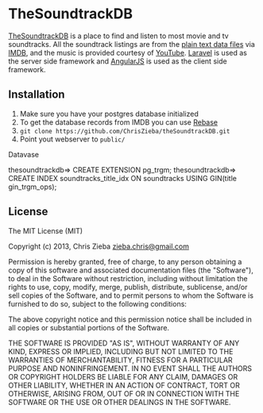 # TheSoundtrackDB

[TheSoundtrackDB](http://thesoundtrackdb.com) is a place to find and listen to most movie and tv soundtracks. All the soundtrack listings are from the [plain text data files](http://www.imdb.com/interfaces) via [IMDB](http://www.imdb.com), and the music is provided courtesy of [YouTube](http://www.youtube.com). [Laravel](http://wwwlaravel.com) is used as the server side framework and [AngularJS](http://angularjs.org/) is used as the client side framework.

Installation
------------

1. Make sure you have your postgres database initialized
2. To get the database records from IMDB you can use [Rebase](https://github.com/ChrisZieba/Rebase)
3. `git clone https://github.com/ChrisZieba/theSoundtrackDB.git`
4. Point yout webserver to `public/`

Datavase

thesoundtrackdb=> CREATE EXTENSION pg_trgm;
thesoundtrackdb=> CREATE INDEX soundtracks_title_idx ON soundtracks USING GIN(title gin_trgm_ops);

License
-------

The MIT License (MIT)

Copyright (c) 2013, Chris Zieba <zieba.chris@gmail.com>

Permission is hereby granted, free of charge, to any person obtaining a copy of this software and associated documentation files (the "Software"), to deal in the Software without restriction, including without limitation the rights to use, copy, modify, merge, publish, distribute, sublicense, and/or sell copies of the Software, and to permit persons to whom the Software is furnished to do so, subject to the following conditions:

The above copyright notice and this permission notice shall be included in all copies or substantial portions of the Software.

THE SOFTWARE IS PROVIDED "AS IS", WITHOUT WARRANTY OF ANY KIND, EXPRESS OR IMPLIED, INCLUDING BUT NOT LIMITED TO THE WARRANTIES OF MERCHANTABILITY, FITNESS FOR A PARTICULAR PURPOSE AND NONINFRINGEMENT. IN NO EVENT SHALL THE AUTHORS OR COPYRIGHT HOLDERS BE LIABLE FOR ANY CLAIM, DAMAGES OR OTHER LIABILITY, WHETHER IN AN ACTION OF CONTRACT, TORT OR OTHERWISE, ARISING FROM, OUT OF OR IN CONNECTION WITH THE SOFTWARE OR THE USE OR OTHER DEALINGS IN THE SOFTWARE.
